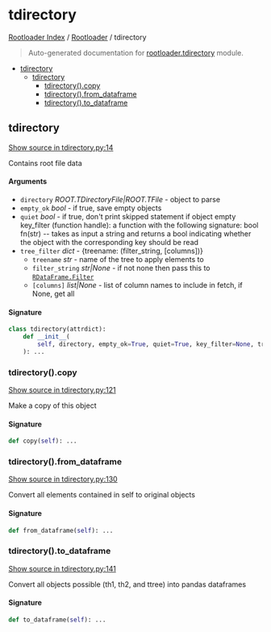 # tdirectory

[Rootloader Index](../README.md#rootloader-index) / [Rootloader](./index.md#rootloader) / tdirectory

> Auto-generated documentation for [rootloader.tdirectory](../../rootloader/tdirectory.py) module.

- [tdirectory](#tdirectory)
  - [tdirectory](#tdirectory-1)
    - [tdirectory().copy](#tdirectory()copy)
    - [tdirectory().from_dataframe](#tdirectory()from_dataframe)
    - [tdirectory().to_dataframe](#tdirectory()to_dataframe)

## tdirectory

[Show source in tdirectory.py:14](../../rootloader/tdirectory.py#L14)

Contains root file data

#### Arguments

- `directory` *ROOT.TDirectoryFile|ROOT.TFile* - object to parse
- `empty_ok` *bool* - if true, save empty objects
- `quiet` *bool* - if true, don't print skipped statement if object empty
key_filter (function handle): a function with the following signature:
    bool fn(str) -- takes as input a string and returns a bool
    indicating whether the object with the corresponding key should
    be read
- `tree_filter` *dict* - {treename: (filter_string, [columns])}
    - `treename` *str* - name of the tree to apply elements to
    - `filter_string` *str|None* - if not none then pass this to [`RDataFrame.Filter`](https://root.cern/doc/master/classROOT_1_1RDF_1_1RInterface.html#ad6a94ba7e70fc8f6425a40a4057d40a0)
    - `[columns]` *list|None* - list of column names to include in fetch, if None, get all

#### Signature

```python
class tdirectory(attrdict):
    def __init__(
        self, directory, empty_ok=True, quiet=True, key_filter=None, tree_filter=None
    ): ...
```

### tdirectory().copy

[Show source in tdirectory.py:121](../../rootloader/tdirectory.py#L121)

Make a copy of this object

#### Signature

```python
def copy(self): ...
```

### tdirectory().from_dataframe

[Show source in tdirectory.py:130](../../rootloader/tdirectory.py#L130)

Convert all elements contained in self to original objects

#### Signature

```python
def from_dataframe(self): ...
```

### tdirectory().to_dataframe

[Show source in tdirectory.py:141](../../rootloader/tdirectory.py#L141)

Convert all objects possible (th1, th2, and ttree) into pandas dataframes

#### Signature

```python
def to_dataframe(self): ...
```